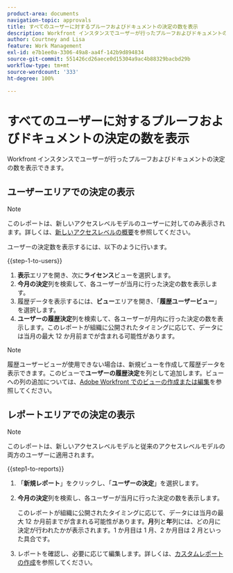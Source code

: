 ```yaml
---
product-area: documents
navigation-topic: approvals
title: すべてのユーザーに対するプルーフおよびドキュメントの決定の数を表示
description: Workfront インスタンスでユーザーが行ったプルーフおよびドキュメントの決定の数を表示できます。
author: Courtney and Lisa
feature: Work Management
exl-id: e7b1ee0a-3306-49a8-aa4f-142b9d894834
source-git-commit: 551426cd26aece0d15304a9ac4b88329bacbd29b
workflow-type: tm+mt
source-wordcount: '333'
ht-degree: 100%

---
```



# すべてのユーザーに対するプルーフおよびドキュメントの決定の数を表示

Workfront インスタンスでユーザーが行ったプルーフおよびドキュメントの決定の数を表示できます。

## ユーザーエリアでの決定の表示

>[!NOTE]
>
>このレポートは、新しいアクセスレベルモデルのユーザーに対してのみ表示されます。詳しくは、[新しいアクセスレベルの概要](/help/quicksilver/administration-and-setup/add-users/how-access-levels-work/access-level-overview.md)を参照してください。

ユーザーの決定数を表示するには、以下のように行います。

{{step-1-to-users}}

1. **表示**&#x200B;エリアを開き、次に&#x200B;**ライセンス**&#x200B;ビューを選択します。
1. **今月の決定**&#x200B;列を検索して、各ユーザーが当月に行った決定の数を表示します。
1. 履歴データを表示するには、**ビュー**&#x200B;エリアを開き、「**履歴ユーザービュー**」を選択します。
1. **ユーザーの履歴決定**&#x200B;列を検索して、各ユーザーが月内に行った決定の数を表示します。このレポートが組織に公開されたタイミングに応じて、データには当月の最大 12 か月前までが含まれる可能性があります。

>[!NOTE]
>
>履歴ユーザービューが使用できない場合は、新規ビューを作成して履歴データを表示できます。このビューで&#x200B;**ユーザーの履歴決定**&#x200B;を列として追加します。ビューへの列の追加については、[Adobe Workfront でのビューの作成または編集](/help/quicksilver/reports-and-dashboards/reports/reporting-elements/create-edit-views.md)を参照してください。


## レポートエリアでの決定の表示

>[!NOTE]
>
>このレポートは、新しいアクセスレベルモデルと従来のアクセスレベルモデルの両方のユーザーに適用されます。

{{step1-to-reports}}

1. 「**新規レポート**」をクリックし、「**ユーザーの決定**」を選択します。
1. **今月の決定**&#x200B;列を検索し、各ユーザーが当月に行った決定の数を表示します。

   このレポートが組織に公開されたタイミングに応じて、データには当月の最大 12 か月前までが含まれる可能性があります。**月**&#x200B;列と&#x200B;**年**&#x200B;列には、どの月に決定が行われたかが表示されます。1 か月目は 1 月、2 か月目は 2 月といった具合です。

1. レポートを確認し、必要に応じて編集します。詳しくは、[カスタムレポートの作成](/help/quicksilver/reports-and-dashboards/reports/creating-and-managing-reports/create-custom-report.md)を参照してください。

